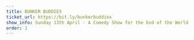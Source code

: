 ```yaml
---
title: BUNKER BUDDIES
ticket_url: https://bit.ly/bunkerbuddies
show_info: Sunday 13th April - A Comedy Show for the End of the World
order: 1
---
```


